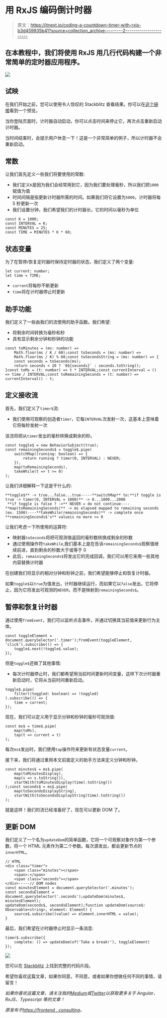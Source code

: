 # 用 RxJS 编码倒计时器

> 原文：<https://itnext.io/coding-a-countdown-timer-with-rxjs-b3d459935b41?source=collection_archive---------2----------------------->

## 在本教程中，我们将使用 RxJS 用几行代码构建一个非常简单的定时器应用程序。

![](img/02f5a380fb2edae9e686a91eb155af43.png)

## 试映

在我们开始之前，您可以使用令人惊叹的 Stackblitz 查看结果。你可以在[这个链接](https://rxjs-rajp6s.stackblitz.io)看到一个预览。

当你登陆页面时，计时器自动启动，你可以点击时间来停止它，再次点击重新启动计时器。

当时间结束时，会提示用户休息一下！这是一个非常简单的例子，所以计时器不会重新启动。

## 常数

让我们首先定义一些我们将要使用的常数:

*   我们定义`K`是因为我们会经常用到它，因为我们要处理毫秒，所以我们把`1000`赋值为值
*   时间间隔是指更新计时器所需的时间。如果我们将它设置为`5000`，计时器将每 5 秒更新一次
*   我们设置分钟，我们希望我们的计时器长，它的时间以毫秒为单位

```
const K = 1000;
const INTERVAL = K;
const MINUTES = 25;
const TIME = MINUTES * K * 60;
```

## 状态变量

为了在暂停/恢复定时器时保持定时器的状态，我们定义了两个变量:

```
let current: number;
let time = TIME;
```

*   `current`将每秒不断更新
*   `time`将在计时器停止时更新

## 助手功能

我们定义了一些由我们的流使用的助手函数。我们希望:

*   将剩余时间转换为毫秒和秒
*   具有显示剩余分钟和秒钟的功能

```
const toMinutes = (ms: number) => 
    Math.floor(ms / K / 60);const toSeconds = (ms: number) => 
    Math.floor(ms / K) % 60;const toSecondsString = (ms: number) => {
    const seconds = toSeconds(ms);
    return seconds < 10 ? `0${seconds}` : seconds.toString();
}const toMs = (t: number) => t * INTERVAL;const currentInterval = () => time / INTERVAL;const toRemainingSeconds = (t: number) => currentInterval() - t;
```

## 定义接收流

首先，我们定义了`timer$`流:

*   我们使用可观察的创造者`timer`，它每`INTERVAL`次发射一次，这基本上意味着它将每秒发射一次

该流将把从`timer`发出的毫秒转换成剩余的秒。

```
const toggle$ = new BehaviorSubject(true);
const remainingSeconds$ = toggle$.pipe(
    switchMap((running: boolean) => {
        return running ? timer(0, INTERVAL) : NEVER;
    }),
    map(toRemainingSeconds),
    takeWhile(t => t >= 0)
);
```

让我们详细解释一下这是干什么的:

```
**toggle$** -> true...false...true-----**switchMap** to:**if toggle is true -> timer(0, INTERVAL = 1000)** -> 0...1000...2000 
 **if toggle is false ? ->** NEVER = do not continue----**map(toRemainingSeconds)** -> ms elapsed mapped to remaining seconds (ex. 1500)----**takeWhile(remainingSeconds)** -> complete once **remainingSeconds$'s** valueis no more >= 0
```

让我们考虑一下所使用的运算符:

*   映射器`toSeconds`将把可观测值返回的毫秒数转换成剩余的秒数
*   通过使用操作符`takeWhile`,我们基本上是在告诉`remainingSeconds$`观察值继续前进，直到剩余的秒数大于或等于 0
*   此后，`remainingSeconds$`将发出它的完成回调，我们可以用它来用一些其他内容替换计时器

在创建我们将显示的相对分钟和秒钟之前，我们希望能够停止和恢复计时器。

如果`toggle$`以`true`为值发出，计时器继续运行，而如果它以`false`发出，它将停止，因为它将发出可观测的`NEVER`，而不是映射到`remainingSeconds$`。

## 暂停和恢复计时器

通过使用`fromEvent`，我们可以监听点击事件，并通过切换其当前值来更新行为主体。

```
const toggleElement = document.querySelector('.timer');fromEvent(toggleElement, ‘click’).subscribe(() => {
    toggle$.next(!toggle$.value);
});
```

但是`toggle$`还做了其他事情:

*   每次计时器停止时，我们都希望用当前时间更新时间变量，这样下次计时器重新启动时，它将从当前时间重新启动。

```
toggle$.pipe(
    filter((toggled: boolean) => !toggled)
).subscribe(() => {
    time = current;
});
```

现在，我们可以定义用于显示分钟和秒钟的毫秒可观测值:

```
const ms$ = time$.pipe(
    map(toMs),
    tap(t => current = t)
);
```

每次`ms$`发出时，我们使用`tap`操作符来更新有状态变量`current`。

接下来，我们将通过重用本文前面定义的助手方法来定义分钟和秒钟。

```
const minutes$ = ms$.pipe(
    map(toMinutesDisplay),
    map(s => s.toString()),
    startWith(toMinutesDisplay(time).toString())
);const seconds$ = ms$.pipe(
    map(toSecondsDisplayString),
    startWith(toSecondsDisplayString(time).toString())
);
```

就是这样！我们的流已经准备好了，现在可以更新 DOM 了。

## 更新 DOM

我们定义了一个名为`updateDom`的简单函数，它将一个可观察对象作为第一个参数，将一个 HTML 元素作为第二个参数。每次源发出，都会更新节点的`innerHTML`。

```
// HTML
<div class="timer">
    <span class="minutes"></span>
    <span>:</span>
    <span class="seconds"></span>
</div>-----// DOM nodes
const minutesElement = document.querySelector('.minutes');
const secondsElement = document.querySelector('.seconds');updateDom(minutes$, minutesElement);
updateDom(seconds$, secondsElement);function updateDom(source$: Observable<string>, element: Element) {
    source$.subscribe((value) => element.innerHTML = value);
}
```

最后，我们希望在计时器停止时显示一条消息:

```
timer$.subscribe({
    complete: () => updateDom(of('Take a break!'), toggleElement)
});
```

![](img/92b3974d19fef101fff0bee9e9d3e9ea.png)

您可以在 [Stackblitz](https://stackblitz.com/edit/rxjs-rajp6s?file=index.ts) 上找到完整的代码片段。

希望你喜欢这篇文章，如果你同意，不同意，或者如果你想做任何不同的事情，请留言！

*如果你喜欢这篇文章，请关注我的*[*Medium*](https://medium.com/@.gc)*或*[*Twitter*](https://twitter.com/home)*以获取更多关于 Angular、RxJS、Typescript 等的文章！*

*原发布于*[*https://frontend . consulting*](https://frontend.consulting/a-simple-countdown-with-rx-js)*。*